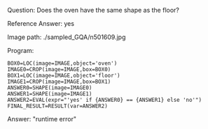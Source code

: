 Question: Does the oven have the same shape as the floor?

Reference Answer: yes

Image path: ./sampled_GQA/n501609.jpg

Program:

```
BOX0=LOC(image=IMAGE,object='oven')
IMAGE0=CROP(image=IMAGE,box=BOX0)
BOX1=LOC(image=IMAGE,object='floor')
IMAGE1=CROP(image=IMAGE,box=BOX1)
ANSWER0=SHAPE(image=IMAGE0)
ANSWER1=SHAPE(image=IMAGE1)
ANSWER2=EVAL(expr="'yes' if {ANSWER0} == {ANSWER1} else 'no'")
FINAL_RESULT=RESULT(var=ANSWER2)
```
Answer: "runtime error"


